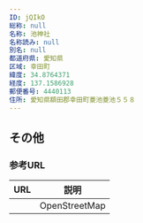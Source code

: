 ```yaml
---
ID: jQIkO
総称: null
名称: 池神社
名称読み: null
別名: null
都道府県: 愛知県
区域: 幸田町
緯度: 34.8764371
経度: 137.1586928
郵便番号: 4440113
住所: 愛知県額田郡幸田町菱池菱池５５８
---
```


## その他

### 参考URL

| URL | 説明          |
| --- | ------------- |
|     | OpenStreetMap |
